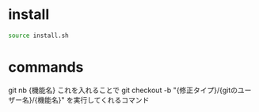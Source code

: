 # install
```bash
source install.sh
```


# commands
git nb {機能名}
これを入れることで
git checkout -b "{修正タイプ}/{gitのユーザー名}/{機能名}"
を実行してくれるコマンド
